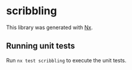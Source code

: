 # scribbling

This library was generated with [Nx](https://nx.dev).

## Running unit tests

Run `nx test scribbling` to execute the unit tests.
